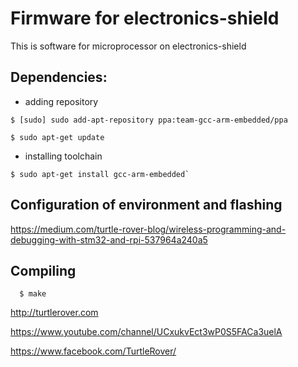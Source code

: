 # Firmware for electronics-shield

This is software for microprocessor on electronics-shield 

## Dependencies:

 * adding repository 
```
$ [sudo] sudo add-apt-repository ppa:team-gcc-arm-embedded/ppa
```

```
$ sudo apt-get update 
```
 * installing toolchain
 
```
$ sudo apt-get install gcc-arm-embedded`
```


## Configuration of environment and flashing
https://medium.com/turtle-rover-blog/wireless-programming-and-debugging-with-stm32-and-rpi-537964a240a5

## Compiling 

```
  $ make
```

http://turtlerover.com

https://www.youtube.com/channel/UCxukvEct3wP0S5FACa3uelA

https://www.facebook.com/TurtleRover/
